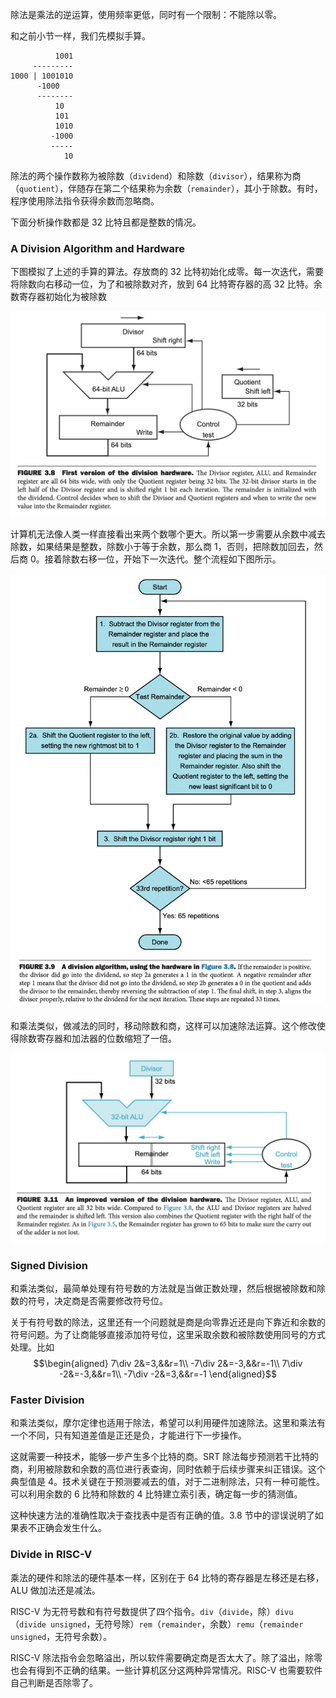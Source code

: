除法是乘法的逆运算，使用频率更低，同时有一个限制：不能除以零。

和之前小节一样，我们先模拟手算。
```
          1001
     ---------
1000 | 1001010
      -1000
      --------
          10
          101
          1010
         -1000
         -----
            10
```

除法的两个操作数称为被除数（`dividend`）和除数（`divisor`），结果称为商（`quotient`），伴随存在第二个结果称为余数（`remainder`），其小于除数。有时，程序使用除法指令获得余数而忽略商。

下面分析操作数都是 32 比特且都是整数的情况。

### A Division Algorithm and Hardware
下图模拟了上述的手算的算法。存放商的 32 比特初始化成零。每一次迭代，需要将除数向右移动一位，为了和被除数对齐，放到 64 比特寄存器的高 32 比特。余数寄存器初始化为被除数

![](0305.png)

计算机无法像人类一样直接看出来两个数哪个更大。所以第一步需要从余数中减去除数，如果结果是整数，除数小于等于余数，那么商 1，否则，把除数加回去，然后商 0。接着除数右移一位，开始下一次迭代。整个流程如下图所示。

![](0306.png)

和乘法类似，做减法的同时，移动除数和商，这样可以加速除法运算。这个修改使得除数寄存器和加法器的位数缩短了一倍。

![](0307.png)

### Signed Division
和乘法类似，最简单处理有符号数的方法就是当做正数处理，然后根据被除数和除数的符号，决定商是否需要修改符号位。

关于有符号数的除法，这里还有一个问题就是商是向零靠近还是向下靠近和余数的符号问题。为了让商能够直接添加符号位，这里采取余数和被除数使用同号的方式处理。比如
$$\begin{aligned}
7\div 2&=3,&&r=1\\
-7\div 2&=-3,&&r=-1\\
7\div -2&=-3,&&r=1\\
-7\div -2&=3,&&r=-1
\end{aligned}$$

### Faster Division
和乘法类似，摩尔定律也适用于除法，希望可以利用硬件加速除法。这里和乘法有一个不同，只有知道差值是正还是负，才能进行下一步操作。

这就需要一种技术，能够一步产生多个比特的商。SRT 除法每步预测若干比特的商，利用被除数和余数的高位进行表查询，同时依赖于后续步骤来纠正错误。这个典型值是 4。技术关键在于预测要减去的值，对于二进制除法，只有一种可能性。可以利用余数的 6 比特和除数的 4 比特建立索引表，确定每一步的猜测值。

这种快速方法的准确性取决于查找表中是否有正确的值。3.8 节中的谬误说明了如果表不正确会发生什么。

### Divide in RISC-V
乘法的硬件和除法的硬件基本一样，区别在于 64 比特的寄存器是左移还是右移，ALU 做加法还是减法。

RISC-V 为无符号数和有符号数提供了四个指令。`div`（`divide`，除）`divu`（`divide unsigned`，无符号除）`rem`（`remainder`，余数）`remu`（`remainder unsigned`，无符号余数）。

RISC-V 除法指令会忽略溢出，所以软件需要确定商是否太大了。除了溢出，除零也会有得到不正确的结果。一些计算机区分这两种异常情况。RISC-V 也需要软件自己判断是否除零了。
